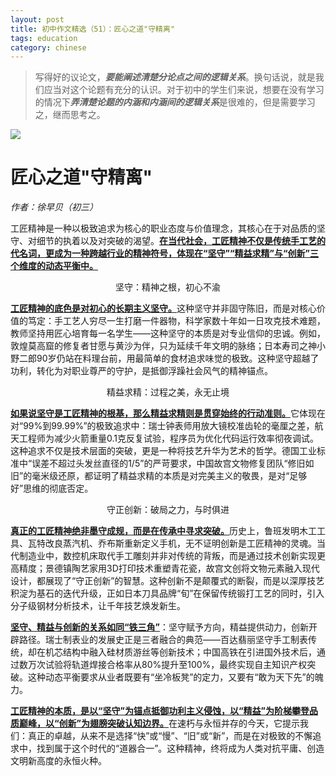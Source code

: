 ```yaml
---
layout: post
title: 初中作文精选（51）：匠心之道"守精离"	
tags: education
category: chinese
---
```


> 写得好的议论文，***要能阐述清楚分论点之间的逻辑关系***。换句话说，就是我们应当对这个论题有充分的认识。对于初中的学生们来说，想要在没有学习的情况下***弄清楚论题的内涵和内涵间的逻辑关系***是很难的，但是需要学习之，继而思考之。

![](https://crsando.github.io/images/2025-04-12/export_9nf70o.png)

# 匠心之道"守精离"	

*作者：徐早贝（初三）*
    
工匠精神是一种以极致追求为核心的职业态度与价值理念，其核心在于对品质的坚守、对细节的执着以及对突破的渴望。<u>**在当代社会，工匠精神不仅是传统手工艺的代名词，更成为一种跨越行业的精神符号，体现在“坚守”“精益求精”与“创新”三个维度的动态平衡中。**</u>

<center>​坚守：精神之根，初心不渝​​</center>

<u>**工匠精神的底色是对初心的长期主义坚守。**</u>这种坚守并非固守陈旧，而是对核心价值的笃定：手工艺人穷尽一生打磨一件器物，科学家数十年如一日攻克技术难题，教师坚持用匠心培育每一名学生——这种坚守的本质是对专业信仰的忠诚。例如，敦煌莫高窟的修复者甘愿与黄沙为伴，只为延续千年文明的脉络；日本寿司之神小野二郎90岁仍站在料理台前，用最简单的食材追求味觉的极致。这种坚守超越了功利，转化为对职业尊严的守护，是抵御浮躁社会风气的精神锚点。

<center>​精益求精：过程之美，永无止境​​</center>

<u>**如果说坚守是工匠精神的根基，那么精益求精则是贯穿始终的行动准则。**</u>它体现在对“99%到99.99%”的极致追求中：瑞士钟表师用放大镜校准齿轮的毫厘之差，航天工程师为减少火箭重量0.1克反复试验，程序员为优化代码运行效率彻夜调试。这种追求不仅是技术层面的突破，更是一种将技艺升华为艺术的哲学。德国工业标准中“误差不超过头发丝直径的1/5”的严苛要求，中国故宫文物修复团队“修旧如旧”的毫米级还原，都证明了精益求精的本质是对完美主义的敬畏，是对“足够好”思维的彻底否定。

<center>​守正创新：破局之力，与时俱进​​</center>

<u>**真正的工匠精神绝非墨守成规，而是在传承中寻求突破。**</u>历史上，鲁班发明木工工具、瓦特改良蒸汽机、乔布斯重新定义手机，无不证明创新是工匠精神的灵魂。当代制造业中，数控机床取代手工雕刻并非对传统的背叛，而是通过技术创新实现更高精度；景德镇陶艺家用3D打印技术重塑青花瓷，故宫文创将文物元素融入现代设计，都展现了“守正创新”的智慧。这种创新不是颠覆式的断裂，而是以深厚技艺积淀为基石的迭代升级，正如日本刀具品牌“旬”在保留传统锻打工艺的同时，引入分子级钢材分析技术，让千年技艺焕发新生。

<u>**坚守、精益与创新的关系如同“铁三角”**</u>：坚守赋予方向，精益提供动力，创新开辟路径。瑞士制表业的发展史正是三者融合的典范——百达翡丽坚守手工制表传统，却在机芯结构中融入硅材质游丝等创新技术；中国高铁在引进国外技术后，通过数万次试验将轨道焊接合格率从80%提升至100%，最终实现自主知识产权突破。这种动态平衡要求从业者既要有“坐冷板凳”的定力，又要有“敢为天下先”的魄力。

<u>**工匠精神的本质，是以“坚守”为锚点抵御功利主义侵蚀，以“精益”为阶梯攀登品质巅峰，以“创新”为翅膀突破认知边界。**</u>在速朽与永恒并存的今天，它提示我们：真正的卓越，从来不是选择“快”或“慢”、“旧”或“新”，而是在对极致的不懈追求中，找到属于这个时代的“道器合一”。这种精神，终将成为人类对抗平庸、创造文明新高度的永恒火种。